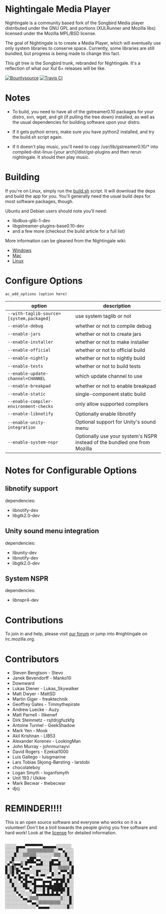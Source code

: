 Nightingale Media Player
=====================
Nightingale is a community based fork of the Songbird Media player
distributed under the GNU GPL and portions (XULRunner and Mozilla libs)
licensed under the Mozilla MPL/BSD license. 

The goal of Nightingale is to create a Media Player, which will 
eventually use only system libraries to conserve space. Currently, some
libraries are still bundled, but progress is being made to change this 
fact.

This git tree is the Songbird trunk, rebranded for Nightingale. It's a 
reflection of what our Xul 6+ releases will be like.

[![Bountysource](https://www.bountysource.com/badge/tracker?tracker_id=230233)](https://www.bountysource.com/trackers/230233-nightingale-media-player-nightingale-hacking?utm_source=230233&utm_medium=shield&utm_campaign=TRACKER_BADGE)
[![Travis CI](https://api.travis-ci.org/nightingale-media-player/nightingale-hacking.svg)](https://travis-ci.org/nightingale-media-player/nightingale-hacking)

Notes
=====
  * To build, you need to have all of the gstreamer0.10 packages for your 
distro, svn, wget, and git (if pulling the tree down) installed, 
as well as the usual dependencies for building software upon your 
distro.

  * If it gets python errors, make sure you have python2 installed,
and try the build.sh script again.

  * If it doesn't play music, you'll need to copy /usr/lib/gstreamer0.10/*
into compiled-dist-linux-[your arch]/dist/gst-plugins and then 
rerun nightingale. It should then play music.

Building
========
If you're on Linux, simply run the [build.sh](build.sh) script. It will
download the deps and build the app for you. You'll generally need the
usual build deps for most software packages, though.

Ubuntu and Debian users should note you'll need:
  * libdbus-glib-1-dev
  * libgstreamer-plugins-base0.10-dev
  * and a few more (checkout the build article for a full list)

More information can be gleaned from the Nightingale wiki:

  * [Windows](http://tinyurl.com/ce3anjo)
  * [Mac](http://tinyurl.com/ckca4no)
  * [Linux](http://tinyurl.com/d569knt)

Configure Options
=================
`ac_add_options (option here)`

 option                                  | description 
-----------------------------------------|-------------
`--with-taglib-source=[system,packaged]` | use system taglib or not
`--enable-debug`                         | whether or not to compile debug
`--enable-jars`                          | whether or not to create jars
`--enable-installer`                     | whether or not to make installer
`--enable-official`                      | whether or not to official build
`--enable-nightly`                       | whether or not to nightly build
`--enable-tests`                         | whether or not to build tests
`--enable-update-channel=CHANNEL`        | which update channel to use
`--enable-breakpad`                      | whether or not to enable breakpad
`--enable-static`                        | single-component static build
`--enable-compiler-environment-checks`   | only allow supported compilers  
`--enable-libnotify`                     | Optionally enable libnotify
`--enable-unity-integration`             | Optional support for Unity's sound menu
`--enable-system-nspr`                   | Optionally use your system's NSPR instead of the bundled one from Mozilla

Notes for Configurable Options
==============================
libnotify support
-----------------
dependencies:
  * libnotify-dev
  * libgtk2.0-dev

Unity sound menu integration
----------------------------
dependencies:
  * libunity-dev
  * libnotify-dev
  * libgtk2.0-dev

System NSPR
-----------
dependencies:
  * libnspr4-dev

Contributions
=============
To join in and help, please visit [our forum](http://forum.getnightingale.com/)
or jump into #nightingale on irc.mozilla.org.

Contributors
============
  * Steven Bengtson - Stevo
  * Janek Bevendorff - Manko10
  * Downward
  * Lukas Diener - Lukas_Skywalker
  * Matt Dwyer - MattSD
  * Martin Giger - freaktechnik
  * Geoffrey Gates - Timmythepirate
  * Andrew Luecke - Auzy
  * Matt Parnell - Ilikenwf
  * Dirk Steinmetz - rsjtdrjgfuzkfg
  * Antoine Turmel - GeekShadow
  * Mark Yen - Mook
  * Akil Krishnan - LIB53
  * Alexander Korenev - LookingMan
  * John Murray - johnmurrayvi
  * David Rogers - Ezekial1000
  * Luis Gallego - luisgmarine
  * Lars Tobias Skjong-Børsting - larstobi
  * chocolateboy
  * Logan Smyth - loganfsmyth
  * Unit 193 / Ukikie
  * Mark Becwar - thebecwar
  * djcj


REMINDER!!!!
============
This is an open source software and everyone who works on it is a
volunteer! Don't be a troll towards the people giving you free
software and hard work! Look at the [license](LICENSE) for detailed information.
```

░░░░░▄▄▄▄▀▀▀▀▀▀▀▀▄▄▄▄▄▄░░░░░░░
░░░░░█░░░░▒▒▒▒▒▒▒▒▒▒▒▒░░▀▀▄░░░░
░░░░█░░░▒▒▒▒▒▒░░░░░░░░▒▒▒░░█░░░
░░░█░░░░░░▄██▀▄▄░░░░░▄▄▄░░░░█░░
░▄▀▒▄▄▄▒░█▀▀▀▀▄▄█░░░██▄▄█░░░░█░
█░▒█▒▄░▀▄▄▄▀░░░░░░░░█░░░▒▒▒▒▒░█
█░▒█░█▀▄▄░░░░░█▀░░░░▀▄░░▄▀▀▀▄▒█
░█░▀▄░█▄░█▀▄▄░▀░▀▀░▄▄▀░░░░█░░█░
░░█░░░▀▄▀█▄▄░█▀▀▀▄▄▄▄▀▀█▀██░█░░
░░░█░░░░██░░▀█▄▄▄█▄▄█▄████░█░░░
░░░░█░░░░▀▀▄░█░░░█░█▀██████░█░░
░░░░░▀▄░░░░░▀▀▄▄▄█▄█▄█▄█▄▀░░█░░
░░░░░░░▀▄▄░▒▒▒▒░░░░░░░░░░▒░░░█░
░░░░░░░░░░▀▀▄▄░▒▒▒▒▒▒▒▒▒▒░░░░█░
░░░░░░░░░░░░░░▀▄▄▄▄▄░░░░░░░░█░░
```